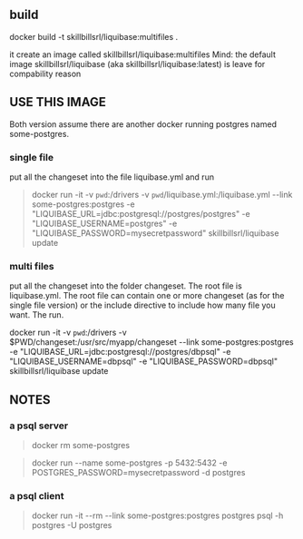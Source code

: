 ## build
docker build -t skillbillsrl/liquibase:multifiles .

it create an image called skillbillsrl/liquibase:multifiles
Mind: the default image skillbillsrl/liquibase (aka skillbillsrl/liquibase:latest) is leave for compability reason 

## USE THIS IMAGE

Both version assume there are another docker running postgres named some-postgres.

### single file

put all the changeset into the file liquibase.yml and run

> docker run -it -v `pwd`:/drivers -v `pwd`/liquibase.yml:/liquibase.yml --link some-postgres:postgres -e "LIQUIBASE_URL=jdbc:postgresql://postgres/postgres" -e "LIQUIBASE_USERNAME=postgres" -e "LIQUIBASE_PASSWORD=mysecretpassword" skillbillsrl/liquibase update

### multi files

put all the changeset into the folder changeset. The root file is liquibase.yml.
The root file can contain one or more changeset (as for the single file version) or the include directive to include how many file you want.
The run.

docker run -it -v `pwd`:/drivers  -v $PWD/changeset:/usr/src/myapp/changeset --link some-postgres:postgres -e "LIQUIBASE_URL=jdbc:postgresql://postgres/dbpsql" -e "LIQUIBASE_USERNAME=dbpsql" -e "LIQUIBASE_PASSWORD=dbpsql"  skillbillsrl/liquibase update

## NOTES

### a psql server

> docker rm some-postgres

> docker run --name some-postgres -p 5432:5432 -e POSTGRES_PASSWORD=mysecretpassword -d postgres

### a psql client

> docker run -it --rm --link some-postgres:postgres postgres psql -h postgres -U postgres
